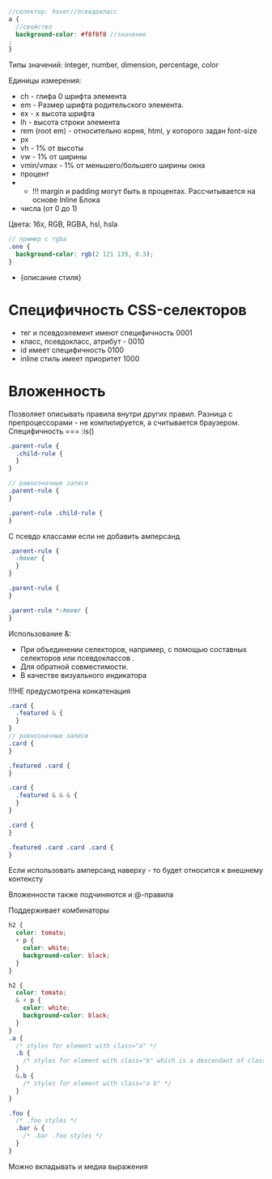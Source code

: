 ```scss
//селектор: hover//псевдокласс
a {
  //свойство
  background-color: #f8f8f8 //значение
;
}
```

Типы значений: integer, number, dimension, percentage, color

Единицы измерения:

- ch - глифа 0 шрифта элемента
- em - Размер шрифта родительского элемента.
- ex - x высота шрифта
- lh - высота строки элемента
- rem (root em) - относительно корня, html, у которого задан font-size
- px
- vh - 1% от высоты
- vw - 1% от ширины
- vmin/vmax - 1% от меньшего/большего ширины окна
- процент
- - !!! margin и padding могут быть в процентах. Рассчитывается на основе Inline Блока
- числа (от 0 до 1)

Цвета: 16х, RGB, RGBA, hsl, hsla

```scss
// пример с rgba
.one {
  background-color: rgb(2 121 139, 0.3);
}
```

- {описание стиля}

# Специфичность CSS-селекторов

- тег и псевдоэлемент имеют специфичность 0001
- класс, псевдокласс, атрибут - 0010
- id имеет специфичность 0100
- inline стиль имеет приоритет 1000

<!-- Вложенность ----------------------------------------------------------------------------------------------------------------------------->

# Вложенность

Позволяет описывать правила внутри других правил. Разница с препроцессорами - не компилируется, а считывается браузером. Специфичность === :is()

```scss
.parent-rule {
  .child-rule {
  }
}

// равнозначные записи
.parent-rule {
}

.parent-rule .child-rule {
}
```

С псевдо классами если не добавить амперсанд

```scss
.parent-rule {
  :hover {
  }
}

.parent-rule {
}

.parent-rule *:hover {
}
```

Использование &:

- При объединении селекторов, например, с помощью составных селекторов или псевдоклассов .
- Для обратной совместимости.
- В качестве визуального индикатора

!!!НЕ предусмотрена конкатенация

```scss
.card {
  .featured & {
  }
}
// равнозначные записи
.card {
}

.featured .card {
}
```

```scss
.card {
  .featured & & & {
  }
}

.card {
}

.featured .card .card .card {
}
```

Если использовать амперсанд наверху - то будет относится к внешнему контексту

Вложенности также подчиняются и @-правила

Поддерживает комбинаторы

```scss
h2 {
  color: tomato;
  + p {
    color: white;
    background-color: black;
  }
}

h2 {
  color: tomato;
  & + p {
    color: white;
    background-color: black;
  }
}
.a {
  /* styles for element with class="a" */
  .b {
    /* styles for element with class="b" which is a descendant of class="a" */
  }
  &.b {
    /* styles for element with class="a b" */
  }
}

.foo {
  /* .foo styles */
  .bar & {
    /* .bar .foo styles */
  }
}
```

Можно вкладывать и медиа выражения
